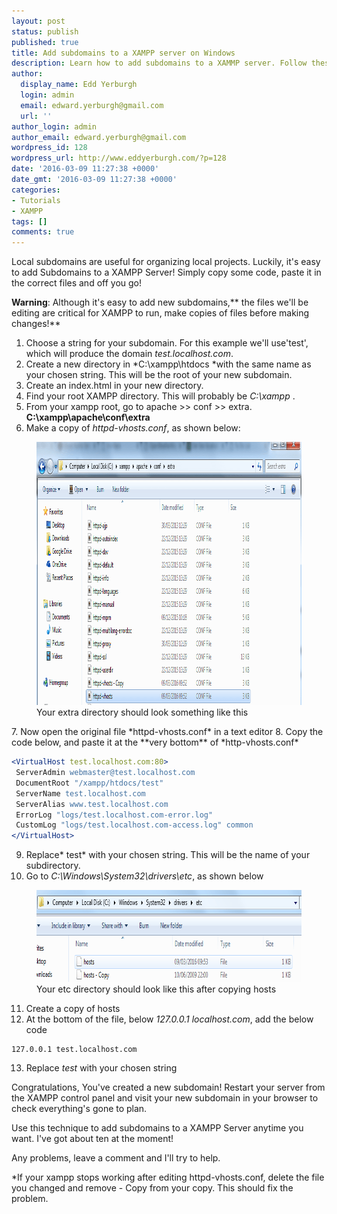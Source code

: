 ```yaml
---
layout: post
status: publish
published: true
title: Add subdomains to a XAMPP server on Windows
description: Learn how to add subdomains to a XAMMP server. Follow these simple steps to  quickly add a new subdomain to your local XAMPP server!
author:
  display_name: Edd Yerburgh
  login: admin
  email: edward.yerburgh@gmail.com
  url: ''
author_login: admin
author_email: edward.yerburgh@gmail.com
wordpress_id: 128
wordpress_url: http://www.eddyerburgh.com/?p=128
date: '2016-03-09 11:27:38 +0000'
date_gmt: '2016-03-09 11:27:38 +0000'
categories:
- Tutorials
- XAMPP
tags: []
comments: true
---
```


Local subdomains are useful for organizing local projects.  Luckily, it's easy to add Subdomains to a XAMPP Server! Simply copy some code, paste it in the correct files and off you go!

**Warning**: Although it's easy to add new subdomains,** the files we'll be editing are critical for XAMPP to run, make copies of files before making changes!**

1. Choose a string for your subdomain. For this example we'll use'test', which will produce the domain *test.localhost.com*.
2. Create a new directory in *C:\xampp\htdocs *with the same name as your chosen string. This will be the root of your new subdomain.
3. Create an index.html in your new directory.
4. Find your root XAMPP directory. This will probably be *C:\xampp* .
5. From your xampp root, go to apache >> conf >> extra.  **C:\xampp\apache\conf\extra**
6. Make a copy of *httpd-vhosts.conf*, as shown below:
<figure><a rel="noopener" href="/assets/2016/03/xampp.apache.png" rel="attachment wp-att-129"><img class="wp-image-129 size-full" src="/assets/2016/03/xampp.apache.png" alt="apache > conf > extra directory" width="925" height="421" /></a> <figcaption>Your extra directory should look something like this</figcaption></figure>
7. Now open the original file *httpd-vhosts.conf* in a text editor
8. Copy the code below, and paste it at the **very bottom** of *http-vhosts.conf*

```apache
<VirtualHost test.localhost.com:80>
 ServerAdmin webmaster@test.localhost.com
 DocumentRoot "/xampp/htdocs/test"
 ServerName test.localhost.com
 ServerAlias www.test.localhost.com
 ErrorLog "logs/test.localhost.com-error.log"
 CustomLog "logs/test.localhost.com-access.log" common
</VirtualHost>
```

9. Replace* test* with your chosen string. This will be the name of your subdirectory.
10. Go to *C:\Windows\System32\drivers\etc*, as shown below
<figure><a rel="noopener" href="/assets/2016/03/xampp.system32.png" rel="attachment wp-att-130"><img class="wp-image-130 size-full" src="/assets/2016/03/xampp.system32.png" alt="C:\ > Windows > System32 > drivers > etc" width="698" height="147" /></a> <figcaption>Your etc directory should look like this after copying hosts</figcaption></figure>
 
11. Create a copy of hosts
12. At the bottom of the file, below *127.0.0.1 localhost.com*, add the below code
```
127.0.0.1 test.localhost.com
```

13. Replace *test* with your chosen string

Congratulations, You've created a new subdomain! Restart your server from the XAMPP control panel and visit your new subdomain in your browser to check everything's gone to plan.

Use this technique to add subdomains to a XAMPP Server anytime you want. I've got about ten at the moment!

Any problems, leave a comment and I'll try to help.

*If your xampp stops working after editing httpd-vhosts.conf, delete the file you changed and remove - Copy from your copy. This should fix the problem.
